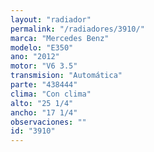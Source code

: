 ```yaml
---
layout: "radiador"
permalink: "/radiadores/3910/"
marca: "Mercedes Benz"
modelo: "E350"
ano: "2012"
motor: "V6 3.5"
transmision: "Automática"
parte: "438444"
clima: "Con clima"
alto: "25 1/4"
ancho: "17 1/4"
observaciones: ""
id: "3910"
---
```


